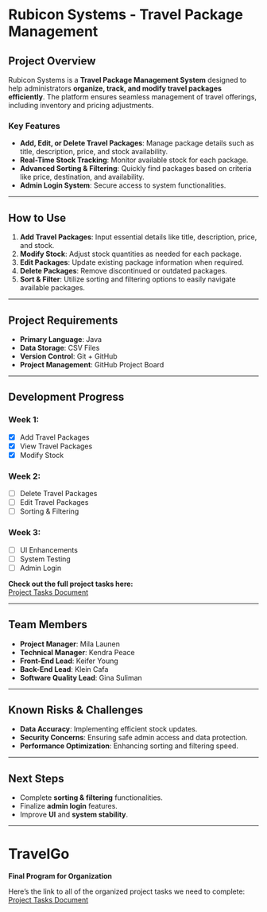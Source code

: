 # **Rubicon Systems - Travel Package Management**

## **Project Overview**
Rubicon Systems is a **Travel Package Management System** designed to help administrators **organize, track, and modify travel packages efficiently**. The platform ensures seamless management of travel offerings, including inventory and pricing adjustments.

### **Key Features**
- **Add, Edit, or Delete Travel Packages**: Manage package details such as title, description, price, and stock availability.
- **Real-Time Stock Tracking**: Monitor available stock for each package.
- **Advanced Sorting & Filtering**: Quickly find packages based on criteria like price, destination, and availability.
- **Admin Login System**: Secure access to system functionalities.

---

## **How to Use**
1. **Add Travel Packages**: Input essential details like title, description, price, and stock.
2. **Modify Stock**: Adjust stock quantities as needed for each package.
3. **Edit Packages**: Update existing package information when required.
4. **Delete Packages**: Remove discontinued or outdated packages.
5. **Sort & Filter**: Utilize sorting and filtering options to easily navigate available packages.

---

## **Project Requirements**
- **Primary Language**: Java
- **Data Storage**: CSV Files
- **Version Control**: Git + GitHub
- **Project Management**: GitHub Project Board

---

## **Development Progress**
### **Week 1:**
- [x] Add Travel Packages
- [x] View Travel Packages
- [x] Modify Stock

### **Week 2:**
- [ ] Delete Travel Packages
- [ ] Edit Travel Packages
- [ ] Sorting & Filtering

### **Week 3:**
- [ ] UI Enhancements
- [ ] System Testing
- [ ] Admin Login

**Check out the full project tasks here:**  
[Project Tasks Document](https://docs.google.com/document/d/1bNOieihMCGUcXW06Y7ec1a0M1JouxbGHAMaItOKCehM/edit?usp=sharing)

---

## **Team Members**
- **Project Manager**: Mila Launen
- **Technical Manager**: Kendra Peace
- **Front-End Lead**: Keifer Young
- **Back-End Lead**: Klein Cafa
- **Software Quality Lead**: Gina Suliman

---

## **Known Risks & Challenges**
- **Data Accuracy**: Implementing efficient stock updates.
- **Security Concerns**: Ensuring safe admin access and data protection.
- **Performance Optimization**: Enhancing sorting and filtering speed.

---

## **Next Steps**
- Complete **sorting & filtering** functionalities.
- Finalize **admin login** features.
- Improve **UI** and **system stability**.

---

# **TravelGo**
**Final Program for Organization**

Here’s the link to all of the organized project tasks we need to complete:  
[Project Tasks Document](https://docs.google.com/document/d/1bNOieihMCGUcXW06Y7ec1a0M1JouxbGHAMaItOKCehM/edit?usp=sharing)
